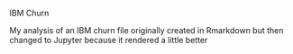 IBM Churn

My analysis of an IBM churn file originally created in Rmarkdown but then changed to Jupyter because it rendered a little better
